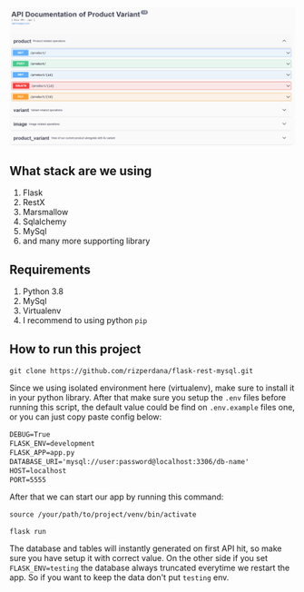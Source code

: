 ![image](/statics/swagger.png)

## What stack are we using
1. Flask
2. RestX
3. Marsmallow
4. Sqlalchemy
5. MySql
6. and many more supporting library

## Requirements

1. Python 3.8
2. MySql
3. Virtualenv
4. I recommend to using python `pip`

## How to run this project

```
git clone https://github.com/rizperdana/flask-rest-mysql.git
```

Since we using isolated environment here (virtualenv), make sure to install it in your python library. After that make sure you setup the `.env` files before running this script, the default value could be find on `.env.example` files one, or you can just copy paste config below:

```
DEBUG=True
FLASK_ENV=development
FLASK_APP=app.py
DATABASE_URI='mysql://user:password@localhost:3306/db-name'
HOST=localhost
PORT=5555
```

After that we can start our app by running this command:

```
source /your/path/to/project/venv/bin/activate
```

```
flask run
```

The database and tables will instantly generated on first API hit, so make sure you have setup it with correct value. On the other side if you set `FLASK_ENV=testing` the database always truncated everytime we restart the app. So if you want to keep the data don't put `testing` env.
